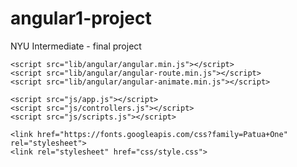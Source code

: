# angular1-project
NYU Intermediate - final project

<!doctype html>
<html lang="en" ng-app="myApp">
<head>
	<meta charset="UTF-8">
	<title>Angular Demo</title>
	<link href="css/bootstrap.min.css" rel="stylesheet">

	<script src="lib/angular/angular.min.js"></script>
	<script src="lib/angular/angular-route.min.js"></script>
	<script src="lib/angular/angular-animate.min.js"></script>

	<script src="js/app.js"></script>
	<script src="js/controllers.js"></script>
	<script src="js/scripts.js"></script>
	
	<link href="https://fonts.googleapis.com/css?family=Patua+One" rel="stylesheet">
	<link rel="stylesheet" href="css/style.css">
</head>
<body>
	<div class="main" ng-view></div>
</body>
</html>
